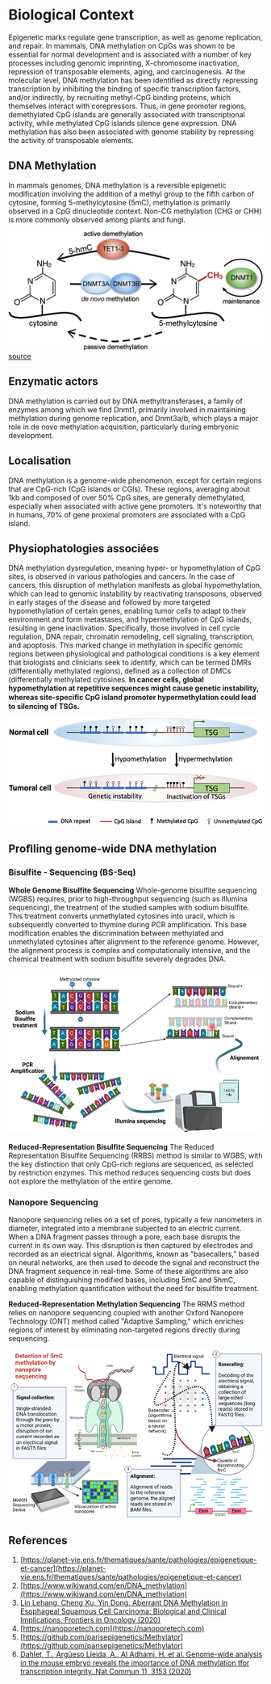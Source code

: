 # Biological Context

Epigenetic marks regulate gene transcription, as well as genome replication, and repair. In mammals, DNA methylation on CpGs was shown to be
essential for normal development and is associated with a number of key processes including genomic imprinting, X-chromosome inactivation, repression of
transposable elements, aging, and carcinogenesis. At the molecular level, DNA methylation has been identified as directly repressing transcription by inhibiting the binding of specific transcription factors, and/or indirectly, by recruiting methyl-CpG binding proteins, which themselves interact with corepressors. Thus, in gene promoter regions, demethylated CpG islands are generally associated with transcriptional activity, while methylated CpG islands silence gene expression. DNA methylation has also been associated with genome stability by repressing the activity of transposable elements.  

##  DNA Methylation 
In mammals genomes, DNA methylation is a reversible epigenetic modification involving the addition of a methyl group to the fifth carbon of cytosine, forming 5-methylcytosine (5mC), methylation is primarily observed in a CpG dinucleotide context. Non-CG methylation (CHG or CHH) is more commonly observed among plants and fungi.  
  
![5mc](img/dmt_illustration.jpg)  
[source](https://doi.org/10.1016/j.jmb.2017.02.008)


## Enzymatic actors
DNA methylation is carried out by DNA methyltransferases, a family of enzymes among which we find Dnmt1, primarily involved in maintaining methylation during genome replication, and Dnmt3a/b, which plays a major role in de novo methylation acquisition, particularly during embryonic development.

## Localisation 
DNA methylation is a genome-wide phenomenon, except for certain regions that are CpG-rich (CpG islands or CGIs). These regions, averaging about 1kb and composed of over 50% CpG sites, are generally demethylated, especially when associated with active gene promoters. It's noteworthy that in humans, 70% of gene proximal promoters are associated with a CpG island.  


## Physiophatologies associées 
DNA methylation dysregulation, meaning hyper- or hypomethylation of CpG sites, is observed in various pathologies and cancers. In the case of cancers, this disruption of methylation manifests as global hypomethylation, which can lead to genomic instability by reactivating transposons, observed in early stages of the disease and followed by more targeted hypomethylation of certain genes, enabling tumor cells to adapt to their environment and form metastases, and hypermethylation of CpG islands, resulting in gene inactivation. Specifically, those involved in cell cycle regulation, DNA repair, chromatin remodeling, cell signaling, transcription, and apoptosis. This marked change in methylation in specific genomic regions between physiological and pathological conditions is a key element that biologists and clinicians seek to identify, which can be termed DMRs (differentially methylated regions), defined as a collection of DMCs (differentially methylated cytosines. **In cancer cells, global hypomethylation at repetitive sequences might cause genetic instability, whereas site-speciﬁc CpG island promoter hypermethylation could lead to silencing of TSGs.**  

![meth_cancer](img/meth_cancer.jpg)      


    
## Proﬁling genome-wide DNA methylation

### Bisulfite - Sequencing (BS-Seq)

**Whole Genome Bisulfite Sequencing**
Whole-genome bisulfite sequencing (WGBS) requires, prior to high-throughput sequencing (such as Illumina sequencing), the treatment of the studied samples with sodium bisulfite. This treatment converts unmethylated cytosines into uracil, which is subsequently converted to thymine during PCR amplification. This base modification enables the discrimination between methylated and unmethylated cytosines after alignment to the reference genome. However, the alignment process is complex and computationally intensive, and the chemical treatment with sodium bisulfite severely degrades DNA.  

![wgbs](img/wgbs.png)

**Reduced-Representation Bisulfite Sequencing**
The Reduced Representation Bisulfite Sequencing (RRBS) method is similar to WGBS, with the key distinction that only CpG-rich regions are sequenced, as selected by restriction enzymes. This method reduces sequencing costs but does not explore the methylation of the entire genome.  

### Nanopore Sequencing 

Nanopore sequencing relies on a set of pores, typically a few nanometers in diameter, integrated into a membrane subjected to an electric current. When a DNA fragment passes through a pore, each base disrupts the current in its own way. This disruption is then captured by electrodes and recorded as an electrical signal. Algorithms, known as "basecallers," based on neural networks, are then used to decode the signal and reconstruct the DNA fragment sequence in real-time. Some of these algorithms are also capable of distinguishing modified bases, including 5mC and 5hmC, enabling methylation quantification without the need for bisulfite treatment.  

**Reduced-Representation Methylation Sequencing**
The RRMS method relies on nanopore sequencing coupled with another Oxford Nanopore Technology (ONT) method called "Adaptive Sampling," which enriches regions of interest by eliminating non-targeted regions directly during sequencing.  


![nanopore](img/nanopore_sequencing.png)    


## References

1. [https://planet-vie.ens.fr/thematiques/sante/pathologies/epigenetique-et-cancer](https://planet-vie.ens.fr/thematiques/sante/pathologies/epigenetique-et-cancer)
2. [https://www.wikiwand.com/en/DNA_methylation](https://www.wikiwand.com/en/DNA_methylation)
3. [Lin Lehang, Cheng Xu, Yin Dong.
Aberrant DNA Methylation in Esophageal Squamous Cell Carcinoma:
Biological and Clinical Implications. Frontiers in Oncology (2020)](https://www.frontiersin.org/journals/oncology/articles/10.3389/fonc.2020.549850/full)
4. [https://nanoporetech.com](https://nanoporetech.com)
5. [https://github.com/parisepigenetics/Methylator](https://github.com/parisepigenetics/Methylator)
6. [Dahlet, T., Argüeso Lleida, A., Al Adhami, H. et al. Genome-wide
analysis in the mouse embryo reveals the importance of DNA methylation
tfor transcription integrity. Nat Commun 11, 3153 (2020)](https://www.nature.com/articles/s41467-020-16919-w)








